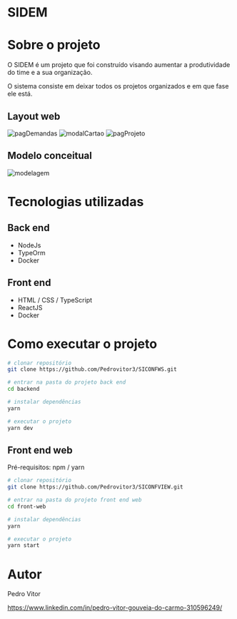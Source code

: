 # SIDEM

# Sobre o projeto

O SIDEM é um projeto que foi construído visando aumentar a produtividade do time e a sua organização.

O sistema consiste em deixar todos os projetos organizados e em que fase ele está.

## Layout web
![pagDemandas](https://github.com/Pedrovitor3/SIDEM/assets/125207408/65f0867c-e85c-4292-9e76-14742fae5a41)
![modalCartao](https://github.com/Pedrovitor3/SIDEM/assets/125207408/497de974-848c-44f9-998e-14d9c8e72935)
![pagProjeto](https://github.com/Pedrovitor3/SIDEM/assets/125207408/42606d5c-5da9-45a4-b2c9-2b4326fecd97)


## Modelo conceitual
![modelagem](https://github.com/Pedrovitor3/siconf/assets/125207408/86c94ffd-2722-4895-878b-0a6bc2a0cee2)

# Tecnologias utilizadas
## Back end
- NodeJs
- TypeOrm
- Docker

## Front end
- HTML / CSS / TypeScript
- ReactJS
- Docker

# Como executar o projeto

```bash
# clonar repositório
git clone https://github.com/Pedrovitor3/SICONFWS.git

# entrar na pasta do projeto back end
cd backend

# instalar dependências
yarn

# executar o projeto
yarn dev
```

## Front end web
Pré-requisitos: npm / yarn

```bash
# clonar repositório
git clone https://github.com/Pedrovitor3/SICONFVIEW.git

# entrar na pasta do projeto front end web
cd front-web

# instalar dependências
yarn 

# executar o projeto
yarn start
```

# Autor

Pedro Vitor 

https://www.linkedin.com/in/pedro-vitor-gouveia-do-carmo-310596249/
